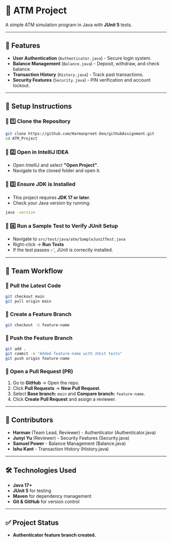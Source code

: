 # 🏦 ATM Project

A simple ATM simulation program in Java with **JUnit 5** tests.

---

## 🚀 Features
- **User Authentication** (`Authenticator.java`) - Secure login system.
- **Balance Management** (`Balance.java`) - Deposit, withdraw, and check balance.
- **Transaction History** (`History.java`) - Track past transactions.
- **Security Features** (`Security.java`) - PIN verification and account lockout.

---

## 🔧 Setup Instructions

### 📌 1️⃣ Clone the Repository
```bash
git clone https://github.com/Harmanpreet-Deo/githubAssignment.git
cd ATM_Project
```

### 📌 2️⃣ Open in IntelliJ IDEA
- Open IntelliJ and select **"Open Project"**.
- Navigate to the cloned folder and open it.

### 📌 3️⃣ Ensure JDK is Installed
- This project requires **JDK 17 or later**.
- Check your Java version by running:
```bash
java -version
```

### 📌 4️⃣ Run a Sample Test to Verify JUnit Setup
- Navigate to `src/test/java/atm/SampleJunitTest.java`
- Right-click → **Run Tests**
- If the test passes ✅, JUnit is correctly installed.

---

## 🌱 Team Workflow
### 📌 Pull the Latest Code
```bash
git checkout main
git pull origin main
```

### 📌 Create a Feature Branch
```bash
git checkout -b feature-name
```

### 📌 Push the Feature Branch
```bash
git add .
git commit -m "Added feature-name with JUnit tests"
git push origin feature-name
```

### 📌 Open a Pull Request (PR)
1. Go to **GitHub** → Open the repo.
2. Click **Pull Requests** → **New Pull Request**.
3. Select **Base branch:** `main` and **Compare branch:** `feature-name`.
4. Click **Create Pull Request** and assign a reviewer.

---

## 📜 Contributors
- **Harman** (Team Lead, Reviewer) - Authenticator (Authenticator.java)
- **Junyi Yu** (Reviewer) - Security Features (Security.java)
- **Samuel Power** - Balance Management (Balance.java)
- **Ishu Kant** - Transaction History (History.java)

---

## 🛠 Technologies Used
- **Java 17+**
- **JUnit 5** for testing
- **Maven** for dependency management
- **Git & GitHub** for version control

---

## ✅ Project Status
- **Authenticator feature branch created.**